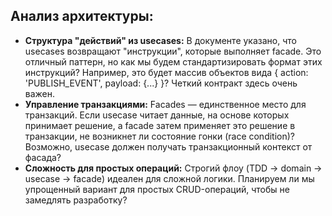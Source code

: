 ## Анализ архитектуры:
* **Структура "действий" из usecases:** В документе указано, что usecases возвращают "инструкции", которые выполняет facade. Это отличный паттерн, но как мы будем стандартизировать формат этих инструкций? Например, это будет массив объектов вида { action: 'PUBLISH_EVENT', payload: {...} }? Четкий контракт здесь очень важен.
* **Управление транзакциями:** Facades — единственное место для транзакций. Если usecase читает данные, на основе которых принимает решение, а facade затем применяет это решение в транзакции, не возникнет ли состояние гонки (race condition)? Возможно, usecase должен получать транзакционный контекст от фасада?
* **Сложность для простых операций:** Строгий флоу (TDD -> domain -> usecase -> facade) идеален для сложной логики. Планируем ли мы упрощенный вариант для простых CRUD-операций, чтобы не замедлять разработку?